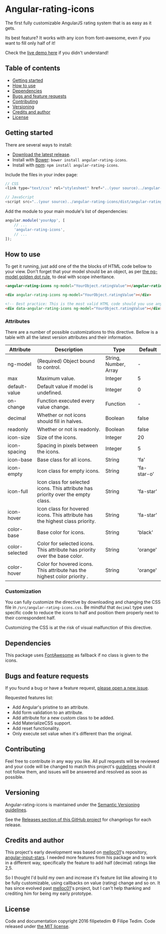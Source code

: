# Angular-rating-icons
The first fully customizable AngularJS rating system that is as easy as it gets.

Its best feature? It works with any icon from font-awesome, even if you want to fill only half of it!

Check the [live demo here](https://jsfiddle.net/filipetedim/0595783t/) if you didn't understand!

## Table of contents

* [Getting started](#getting-started)
* [How to use](#how-to-use)
* [Dependencies](#dependencies)
* [Bugs and feature requests](#bugs-and-feature-requests)
* [Contributing](#contributing)
* [Versioning](#versioning)
* [Credits and author](#credits-and-author)
* [License](#license)

## Getting started

There are several ways to install:

* [Download the latest release](https://github.com/filipetedim/angular-rating-icons/archive/master.zip).
* Install with [Bower](http://bower.io): `bower install angular-rating-icons`.
* Install with [npm](https://www.npmjs.com): `npm install angular-rating-icons`.

Include the files in your index page:
```javascript
// CSS
<link type="text/css" rel="stylesheet" href="..(your source)../angular-rating-icons/dist/angular-rating-icons.min.css">

// JavaScript
<script src="..(your source)../angular-rating-icons/dist/angular-rating-icons.min.js"></script>
```

Add the module to your main module's list of dependencies:
```javascript
angular.module('yourApp', [
	// ...
	'angular-rating-icons',
	// ...
]);
```

## How to use

To get it running, just add one of the the blocks of HTML code bellow to your view. Don't forget that your model should be an object, as per [the ng-model golden dot rule](http://stackoverflow.com/questions/17606936/angularjs-dot-in-ng-model), to deal with scope inheritance.
```html
<angular-rating-icons ng-model="YourObject.ratingValue"></angular-rating-icons>

<div angular-rating-icons ng-model="YourObject.ratingValue"></div>

<!-- Best practice: This is the most valid HTML code should you use any validation tool. -->
<div data-angular-rating-icons ng-model="YourObject.ratingValue"></div>
```

### Attributes

There are a number of possible customizations to this directive. Bellow is a table with all the latest version attributes and their information.

| Attribute | Description | Type | Default |
|---|---|---|---|
| ng-model | (Required) Object  bound to control. | String, Number, Array | - |
| max | Maximum value. | Integer | 5 |
| default-value | Default value if model is undefined. | Integer | 0 |
| on-change | Function executed every value change. | Function | - |
| decimal | Whether or not icons should fill in halves.  | Boolean | false |
| readonly | Whether or not is readonly. | Boolean | false |
| icon-size | Size of the icons. | Integer | 20 |
| icon-spacing | Spacing in pixels between the icons. | Integer | 5 |
| icon-base | Base class for all icons. | String | 'fa' |
| icon-empty | Icon class for empty icons. | String | 'fa-star-o' |
| icon-full | Icon class for selected icons. This attribute has priority over the empty class.  | String | 'fa-star' |
| icon-hover | Icon class for hovered icons. This attribute has the highest class priority. | String | 'fa-star' |
| color-base | Base color for icons. | String | 'black' |
| color-selected | Color for selected icons. This attribute has priority over the base color. | String | 'orange' |
| color-hover | Color for hovered icons. This attribute has the highest color priority . | String | 'orange' |

### Customization

You can fully customize the directive by downloading and changing the CSS file in `/src/angular-rating-icons.css`. Be mindful that `decimal` type uses specific code to reduce the icons to half and position them properly next to their correspondent half. 

Customizing the CSS is at the risk of visual malfunction of this directive.

## Dependencies

This package uses [FontAwesome](http://fontawesome.io/) as fallback if no class is given to the icons.

## Bugs and feature requests

If you found a bug or have a feature request, [please open a new issue](https://github.com/filipetedim/angular-rating-icons/issues/new).

Requested features list:
* Add Angular's pristine to an attribute.
* Add form validation to an attribute.
* Add attribute for a new custom class to be added.
* Add MaterializeCSS support.
* Add reset functionality.
* Only execute set value when it's different than the original.

## Contributing

Feel free to contribute in any way you like. All pull requests will be reviewed and your code will be changed to match this project's [guidelines](https://github.com/filipetedim/angular-rating-icons/blob/master/GUIDELINES.md) should it not follow them, and issues will be answered and resolved as soon as possible.

## Versioning

Angular-rating-icons is maintained under the [Semantic Versioning guidelines](http://semver.org/).

See the [Releases section of this GitHub project](https://github.com/filipetedim/angular-rating-icons/releases/) for changelogs for each release.

## Credits and author

This project's early development was based on [melloc01](https://github.com/melloc01)'s repository, [angular-input-stars](https://github.com/melloc01/angular-input-stars/). I needed more features from his package and to work in a different way, specifically the feature to add half (decimal) ratings like 2,5. 

So I thought I'd build my own and increase it's feature list like allowing it to be fully customizable, using callbacks on value (rating) change and so on. It has since evolved past [melloc01](https://github.com/melloc01)'s project, but I can't help thanking and crediting him for being my early prototype.

## License

Code and documentation copyright 2016 filipetedim © Filipe Tedim. Code released under [the MIT license](https://github.com/filipetedim/angular-rating-icons/blob/master/LICENSE).

